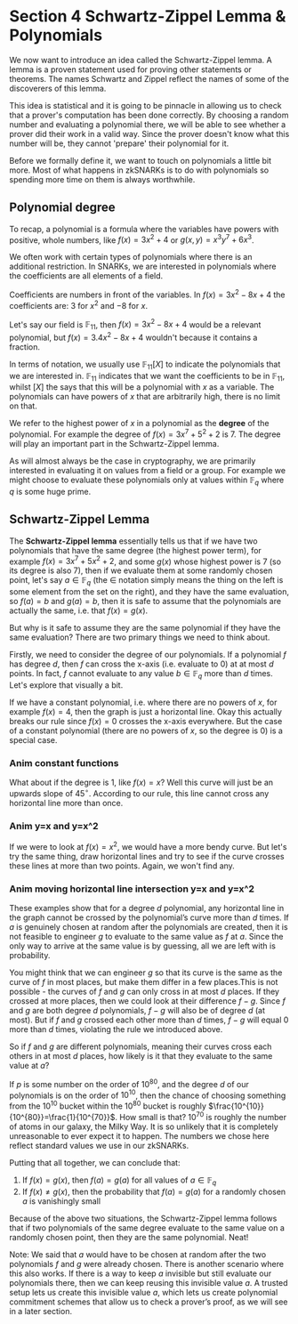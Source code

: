 # Section 4 Schwartz-Zippel Lemma & Polynomials

We now want to introduce an idea called the Schwartz-Zippel lemma. A lemma is a proven statement used for proving other statements or theorems. The names Schwartz and Zippel reflect the names of some of the discoverers of this lemma.

This idea is statistical and it is going to be pinnacle in allowing us to check that a prover's computation has been done correctly. By choosing a random number and evaluating a polynomial there, we will be able to see whether a prover did their work in a valid way. Since the prover doesn't know what this number will be, they cannot 'prepare' their polynomial for it.

Before we formally define it, we want to touch on polynomials a little bit more. Most of what happens in zkSNARKs is to do with polynomials so spending more time on them is always worthwhile.

## Polynomial degree

To recap, a polynomial is a formula where the variables have powers with positive, whole
numbers, like $f(x)=3x^2+4$ or $g(x,y)=x^3y^7+6x^3$.

We often work with certain types of polynomials where there is an additional restriction. In SNARKs, we are interested in polynomials where the coefficients are all elements of a field.

Coefficients are numbers in front of the variables. In $f(x)=3x^2-8x+4$ the coefficients are: $3$ for $x^2$ and $-8$ for $x$.

Let's say our field is $\mathbb{F}_{11}$, then $f(x)=3x^2-8x+4$ would be a relevant polynomial, but $f(x)=3.4x^2-8x+4$ wouldn't because it contains a fraction.

In terms of notation, we usually use $\mathbb{F}_{11}[X]$ to indicate the polynomials that we are interested in. $\mathbb{F}_{11}$ indicates that we want the coefficients to be in $\mathbb{F}_{11}$, whilst $[X]$ the says that this will be a polynomial with $x$ as a variable. The polynomials can have powers of $x$ that are arbitrarily high, there is no limit on that.

We refer to the highest power of $x$ in a polynomial as the **degree** of the polynomial. For example the degree of $f(x)=3x^7+5^2+2$ is $7$. The degree will play an important part in the Schwartz-Zippel lemma.

As will almost always be the case in cryptography, we are primarily interested in evaluating it on values from a field or a group. For example we might choose to evaluate these polynomials only at values within $\mathbb{F}_q$ where $q$ is some huge prime.

## Schwartz-Zippel Lemma

The **Schwartz-Zippel lemma** essentially tells us that if we have two polynomials that have the same degree (the highest power term), for example $f(x)=3x^7+5x^2+2$, and some $g(x)$ whose highest power is 7 (so its degree is also 7), then if we evaluate them at some randomly chosen point, let's say $a\in\mathbb{F}_q$ (the $\in$ notation simply means the thing on the left is some element from the set on the right), and they have the same evaluation, so $f(a)=b$ and $g(a)=b$, then it is safe to assume that the polynomials are actually the same, i.e. that $f(x)=g(x)$.

But why is it safe to assume they are the same polynomial if they have the same evaluation? There are two primary things we need to think about.

Firstly, we need to consider the degree of our polynomials. If a polynomial $f$ has degree $d$, then $f$ can cross the x-axis (i.e. evaluate to 0) at at most $d$ points. In fact, $f$ cannot evaluate to any value $b\in\mathbb{F}_q$ more than $d$ times. Let's explore that visually a bit.

If we have a constant polynomial, i.e. where there are no powers of $x$, for example $f(x)=4$, then the graph is just a horizontal line. Okay this actually breaks our rule since $f(x)=0$ crosses the x-axis everywhere. But the case of a constant polynomial (there are no powers of $x$, so the degree is $0$) is a special case.

### Anim constant functions

What about if the degree is $1$, like $f(x)=x$? Well this curve will just be an upwards slope of $45^\circ$. According to our rule, this line cannot cross any horizontal line more than once.

### Anim y=x and y=x^2

If we were to look at $f(x)=x^2$, we would have a more bendy curve. But let's try the same thing, draw horizontal lines and try to see if the curve crosses these lines at more than two points. Again, we won't find any.

### Anim moving horizontal line intersection y=x and y=x^2

These examples show that for a degree $d$ polynomial, any horizontal line in the graph cannot be crossed by the polynomial’s curve more than $d$ times. If $a$ is genuinely chosen at random after the polynomials are created, then it is not feasible to engineer $g$ to evaluate to the same value as $f$ at $a$. Since the only way to arrive at the same value is by guessing, all we are left with is probability.

You might think that we can engineer $g$ so that its curve is the same as the curve of $f$ in most places, but make them differ in a few places.This is not possible - the curves of $f$ and $g$ can only cross in at most $d$ places. If they crossed at more places, then we could look at their difference $f-g$. Since $f$ and $g$ are both degree $d$ polynomials, $f-g$ will also be of degree $d$ (at most). But if $f$ and $g$ crossed each other more than $d$ times, $f-g$ will equal $0$ more than $d$ times, violating the rule we introduced above.

So if $f$ and $g$ are different polynomials, meaning their curves cross each others in at most $d$ places, how likely is it that they evaluate to the same value at $a$?

If $p$ is some number on the order of $10^{80}$, and the degree $d$ of our polynomials is on the order of $10^{10}$, then the chance of choosing something from the $10^{10}$ bucket within the $10^{80}$ bucket is roughly $\frac{10^{10}}{10^{80}}=\frac{1}{10^{70}}$. How small is that? $10^{70}$ is roughly the number of atoms in our galaxy, the Milky Way. It is so unlikely that it is completely unreasonable to ever expect it to happen. The numbers we chose here reflect standard values we use in our zkSNARKs.

Putting that all together, we can conclude that:

1. If $f(x)=g(x)$, then $f(a)=g(a)$ for all values of $a\in\mathbb{F}_q$
2. If $f(x)\neq g(x)$, then the probability that $f(a)=g(a)$ for a randomly chosen $a$ is vanishingly small

Because of the above two situations, the Schwartz-Zippel lemma follows that if two polynomials of the same degree evaluate to the same value on a randomly chosen point, then they are the same polynomial. Neat!

Note: We said that $a$ would have to be chosen at random after the two polynomials $f$ and $g$ were already chosen. There is another scenario where this also works. If there is a way to keep $a$ invisible but still evaluate our polynomials there, then we can keep reusing this invisible value $a$. A trusted setup lets us create this invisible value $a$, which lets us create polynomial commitment schemes that allow us to check a prover’s proof, as we will see in a later section.
